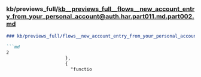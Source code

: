 ### kb/previews_full/kb__previews_full__flows__new_account_entry_from_your_personal_account@auth.har.part011.md.part002.md

```md
### kb/previews_full/flows__new_account_entry_from_your_personal_account@auth.har.part011.md (part 002)

```md
2
                      },
                      {
                        "functio
```

```

```
